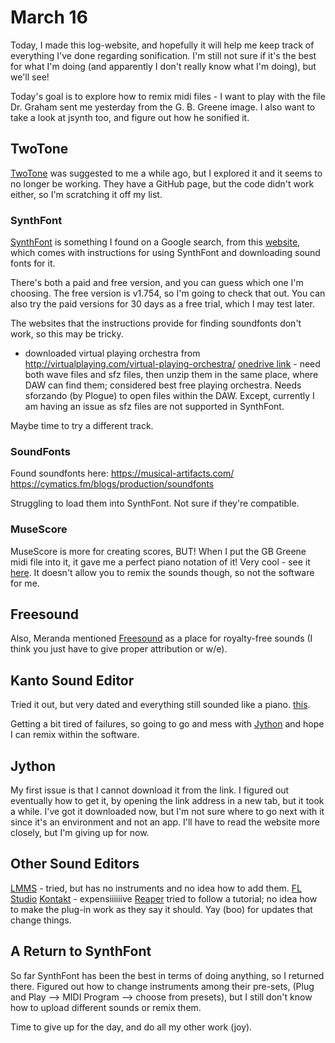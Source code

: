 # March 16

Today, I made this log-website, and hopefully it will help me keep track of everything I've done regarding sonification. I'm still not sure if it's the best for what I'm doing (and apparently I don't really know what I'm doing), but we'll see!

Today's goal is to explore how to remix midi files - I want to play with the file Dr. Graham sent me yesterday from the G. B. Greene image. I also want to take a look at jsynth too, and figure out how he sonified it.

## TwoTone
[TwoTone](https://twotone.io/) was suggested to me a while ago, but I explored it and it seems to no longer be working. They have a GitHub page, but the code didn't work either, so I'm scratching it off my list.

### SynthFont
[SynthFont](http://www.synthfont.com) is something I found on a Google search, from this [website](https://www.chronocrash.com/forum/index.php?topic=628.0), which comes with instructions for using SynthFont and downloading sound fonts for it.

There's both a paid and free version, and you can guess which one I'm choosing. The free version is v1.754, so I'm going to check that out. You can also try the paid versions for 30 days as a free trial, which I may test later.

The websites that the instructions provide for finding soundfonts don't work, so this may be tricky.

- downloaded virtual playing orchestra from http://virtualplaying.com/virtual-playing-orchestra/ [onedrive link](https://onedrive.live.com/?authkey=%21APPtdwlaVnB%5FeaA&cid=1332C166CD8089E2&id=1332C166CD8089E2%21532&parId=root&action=locate) - need both wave files and sfz files, then unzip them in the same place, where DAW can find them; considered best free playing orchestra. Needs sforzando (by Plogue) to open files within the DAW. Except, currently I am having an issue as sfz files are not supported in SynthFont. 

Maybe time to try a different track.

### SoundFonts
Found soundfonts here: 
https://musical-artifacts.com/
https://cymatics.fm/blogs/production/soundfonts

Struggling to load them into SynthFont. Not sure if they're compatible.

### MuseScore

MuseScore is more for creating scores, BUT! When I put the GB Greene midi file into it, it gave me a perfect piano notation of it! Very cool - see it [here](/notation-gbgreenepiano.pdf). It doesn't allow you to remix the sounds though, so not the software for me. 

## Freesound
Also, Meranda mentioned [Freesound](https://freesound.org) as a place for royalty-free sounds (I think you just have to give proper attribution or w/e).

## Kanto Sound Editor
Tried it out, but very dated and everything still sounded like a piano. [this](https://www.kantoeditor.com/how-to-change-instruments-for-a-midi-file/). 

Getting a bit tired of failures, so going to go and mess with [Jython](https://jythonmusic.me/sonifying-images/) and hope I can remix within the software.

## Jython
My first issue is that I cannot download it from the link. I figured out eventually how to get it, by opening the link address in a new tab, but it took a while. I've got it downloaded now, but I'm not sure where to go next with it since it's an environment and not an app. I'll have to read the website more closely, but I'm giving up for now.

## Other Sound Editors
[LMMS](https://lmms.io/) - tried, but has no instruments and no idea how to add them. 
[FL Studio](https://www.image-line.com/)
[Kontakt](https://www.native-instruments.com/en/products/komplete/samplers/kontakt-6/) - expensiiiiiive
[Reaper](http://www.reaper.fm/) tried to follow a tutorial; no idea how to make the plug-in work as they say it should. Yay (boo) for updates that change things. 

## A Return to SynthFont

So far SynthFont has been the best in terms of doing anything, so I returned there. Figured out how to change instruments among their pre-sets, (Plug and Play --> MIDI Program --> choose from presets), but I still don't know how to upload different sounds or remix them.

Time to give up for the day, and do all my other work (joy).
